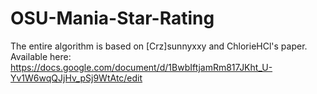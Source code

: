 # OSU-Mania-Star-Rating
The entire algorithm is based on [Crz]sunnyxxy and ChlorieHCl's paper. Available here: https://docs.google.com/document/d/1BwbIftjamRm817JKht_U-Yv1W6wqQJjHv_pSj9WtAtc/edit
